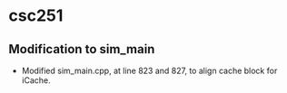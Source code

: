 # csc251

## Modification to sim_main
- Modified sim_main.cpp, at line 823 and 827, to align cache block for iCache.